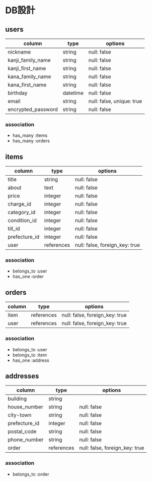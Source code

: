 # DB設計
## users
| column                | type     | options                   |
| --------------------- | -------- | ------------------------- |
| nickname              | string   | null: false               |
| kanji_family_name     | string   | null: false               |
| kanji_first_name      | string   | null: false               |
| kana_family_name      | string   | null: false               |
| kana_first_name       | string   | null: false               |
| birthday              | datetime | null: false               |
| email                 | string   | null: false, unique: true |
| encrypted_password    | string   | null: false               |

### association
- has_many :items
- has_many :orders

## items
| column        | type       | options                        |
| ------------- | ---------- | ------------------------------ |
| title         | string     | null: false                    |
| about         | text       | null: false                    |
| price         | integer    | null: false                    |
| charge_id     | integer    | null: false                    |
| category_id   | integer    | null: false                    |
| condition_id  | integer    | null: false                    |
| till_id       | integer    | null: false                    |
| prefecture_id | integer    | null: false                    |
| user          | references | null: false, foreign_key: true |

### association
- belongs_to :user
- has_one :order

## orders
| column      | type       | options                        |
| ----------- | ---------- | ------------------------------ |
| item        | references | null: false, foreign_key: true |
| user        | references | null: false, foreign_key: true |

### association
- belongs_to :user
- belongs_to :item
- has_one :address

## addresses
| column        | type       | options                        |
| ------------- | ---------- | ------------------------------ |
| building      | string     |                                |
| house_number  | string     | null: false                    |
| city-town     | string     | null: false                    |
| prefecture_id | integer    | null: false                    |
| postal_code   | string     | null: false                    |
| phone_number  | string     | null: false                    |
| order         | references | null: false, foreign_key: true |

### association
- belongs_to :order